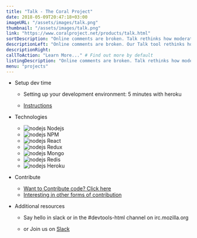 ```yaml
---
title: "Talk - The Coral Project"
date: 2018-05-09T20:47:18+03:00
imageURL: "/assets/images/talk.png"
thumbnail: "/assets/images/talk.png"
link: "https://www.coralproject.net/products/talk.html"
sortDescription: "Online comments are broken. Talk rethinks how moderation, comment display and online conversation function."
descriptionLeft: "Online comments are broken. Our Talk tool rethinks how moderation, comment display, and online conversation function, creating the opportunity for safer, smarter discussions around your work."
descriptionRight:
callToAction: "Learn More..." # Find out more by default
listingDescription: "Online comments are broken. Talk rethinks how moderation, comment display and online conversation function."# The description of the project for the project listing, if no description is provided the content of the sortDescription will be used
menu: "projects"
---
```


* Setup dev time

  * Setting up your development environment: 5 minutes with heroku


  * [Instructions](https://github.com/coralproject/talk)

* Technologies

  * ![nodejs](/assets/images/nodejs.png) Nodejs
  * ![nodejs](/assets/images/npm.png) NPM
  * ![nodejs](/assets/images/react.png) React
  * ![nodejs](/assets/images/redux.png) Redux
  * ![nodejs](/assets/images/mongo-logo.jpg) Mongo
  * ![nodejs](/assets/images/redis-logo.jpg) Redis
  * ![nodejs](/assets/images/heroku-logo.jpg) Heroku

* Contribute

  * [Want to Contribute code? Click here](https://github.com/coralproject/talk/issues)
  * [Interesting in other forms of contribution](https://www.coralproject.net/contribute.html)

* Additional resources

  * Say hello in slack or in the #devtools-html channel on irc.mozilla.org


  * or Join us on [Slack](https://devtools-html-slack.herokuapp.com/)
